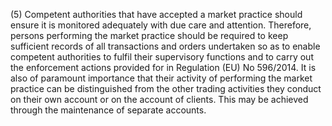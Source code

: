 (5) Competent authorities that have accepted a market practice should ensure it is monitored adequately with due care and attention. Therefore, persons performing the market practice should be required to keep sufficient records of all transactions and orders undertaken so as to enable competent authorities to fulfil their supervisory functions and to carry out the enforcement actions provided for in Regulation (EU) No 596/2014. It is also of paramount importance that their activity of performing the market practice can be distinguished from the other trading activities they conduct on their own account or on the account of clients. This may be achieved through the maintenance of separate accounts.